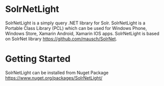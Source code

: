 SolrNetLight
============

SolrNetLight is a simply query .NET library for Solr. SolrNetLight is a Portable Class Library (PCL) which can be used for Windows Phone, Windows Store, Xamarin Android, Xamarin IOS apps.  SolrNetLight is based on SolrNet library https://github.com/mausch/SolrNet.

Getting Started
============

SolrNetLight can be installed from Nuget Package
https://www.nuget.org/packages/SolrNetLight/
